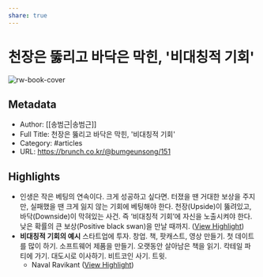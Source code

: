 ```yaml
---
share: true
---
```


# 천장은 뚫리고 바닥은 막힌, '비대칭적 기회'

![rw-book-cover](https://img1.daumcdn.net/thumb/R1280x0/?fname=http://t1.daumcdn.net/brunch/service/user/15UX/image/-YBZN_eyA0GD0qjNCJYbp_nZnA4.png)

## Metadata
- Author: [[송범근|송범근]]
- Full Title: 천장은 뚫리고 바닥은 막힌, '비대칭적 기회'
- Category: #articles
- URL: https://brunch.co.kr/@bumgeunsong/151

## Highlights
- 인생은 작은 베팅의 연속이다.
  크게 성공하고 싶다면. 터졌을 땐 거대한 보상을 주지만, 실패했을 땐 크게 잃지 않는 기회에 베팅해야 한다.
  천장(Upside)이 뚫려있고, 바닥(Downside)이 막혀있는 사건.
  즉 ‘비대칭적 기회’에 자신을 노출시켜야 한다.
  낮은 확률의 큰 보상(Positive black swan)을 만날 때까지. ([View Highlight](https://read.readwise.io/read/01gmq28fq05bz1rp3gwmr5w97g))
- **비대칭적 기회의 예시**
  스타트업에 투자.
  창업.
  책, 팟캐스트, 영상 만들기.
  첫 데이트를 많이 하기.
  소프트웨어 제품을 만들기.
  오랫동안 살아남은 책을 읽기.
  칵테일 파티에 가기.
  대도시로 이사하기.
  비트코인 사기.
  트윗.
  - Naval Ravikant ([View Highlight](https://read.readwise.io/read/01gmq29856cp2cwhxe64ekgft2))
